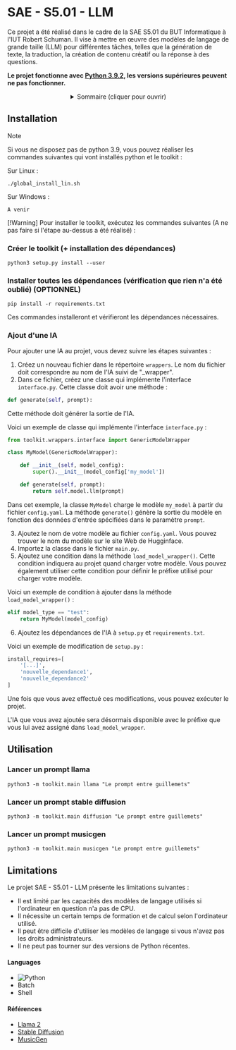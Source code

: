 <a name="readme-top"></a>

# SAE - S5.01 - LLM

Ce projet a été réalisé dans le cadre de la SAE S5.01 du BUT Informatique à l'IUT Robert Schuman. Il vise à mettre en œuvre des modèles de langage de grande taille (LLM) pour différentes tâches, telles que la génération de texte, la traduction, la création de contenu créatif ou la réponse à des questions.

**Le projet fonctionne avec [Python 3.9.2](https://www.python.org/downloads/release/python-392/), les versions supérieures peuvent ne pas fonctionner.**

<!-- TABLE OF CONTENTS -->
<details>
  <summary align="center">Sommaire (cliquer pour ouvrir)</summary>
  <ul>
    <li>
      <a href="#installation">Installation</a>
    </li>
    <li>
      <a href="#utilisation">Utilisation</a>
  </ul>
</details>

## Installation
> [!NOTE]
> Si vous ne disposez pas de python 3.9, vous pouvez réaliser les commandes suivantes qui vont installés python et le toolkit :

  Sur Linux : 
  ```
  ./global_install_lin.sh
  ```

  Sur Windows : 
  ```
  A venir
  ```

[!Warning]
Pour installer le toolkit, exécutez les commandes suivantes (A ne pas faire si l'étape au-dessus a été réalisé) :

### Créer le toolkit (+ installation des dépendances)
```
python3 setup.py install --user
```

### Installer toutes les dépendances (vérification que rien n'a été oublié) (OPTIONNEL)
```
pip install -r requirements.txt
```

Ces commandes installeront et vérifieront les dépendances nécessaires.

### Ajout d'une IA

Pour ajouter une IA au projet, vous devez suivre les étapes suivantes :

1. Créez un nouveau fichier dans le répertoire `wrappers`. Le nom du fichier doit correspondre au nom de l'IA suivi de "_wrapper".
2. Dans ce fichier, créez une classe qui implémente l'interface `interface.py`. Cette classe doit avoir une méthode :

```python
def generate(self, prompt):
```

Cette méthode doit générer la sortie de l'IA.

Voici un exemple de classe qui implémente l'interface `interface.py` :

```python
from toolkit.wrappers.interface import GenericModelWrapper

class MyModel(GenericModelWrapper):

    def __init__(self, model_config):
        super().__init__(model_config['my_model'])

    def generate(self, prompt):
        return self.model.llm(prompt)
```

Dans cet exemple, la classe `MyModel` charge le modèle `my_model` à partir du fichier `config.yaml`. La méthode `generate()` génère la sortie du modèle en fonction des données d'entrée spécifiées dans le paramètre `prompt`.

3. Ajoutez le nom de votre modèle au fichier `config.yaml`. Vous pouvez trouver le nom du modèle sur le site Web de Hugginface.
4. Importez la classe dans le fichier `main.py`.
5. Ajoutez une condition dans la méthode `load_model_wrapper()`. Cette condition indiquera au projet quand charger votre modèle. Vous pouvez également utiliser cette condition pour définir le préfixe utilisé pour charger votre modèle.

Voici un exemple de condition à ajouter dans la méthode `load_model_wrapper()` :

```python
elif model_type == "test":
    return MyModel(model_config)
```

6. Ajoutez les dépendances de l'IA à `setup.py` et `requirements.txt`.

Voici un exemple de modification de `setup.py` :

```python
install_requires=[
    '[...]',
    'nouvelle_dependance1',
    'nouvelle_dependance2'
]
```

Une fois que vous avez effectué ces modifications, vous pouvez exécuter le projet.

L'IA que vous avez ajoutée sera désormais disponible avec le préfixe que vous lui avez assigné dans `load_model_wrapper`.

## Utilisation

### Lancer un prompt llama
```
python3 -m toolkit.main llama "Le prompt entre guillemets"
```

### Lancer un prompt stable diffusion
```
python3 -m toolkit.main diffusion "Le prompt entre guillemets"
```

### Lancer un prompt musicgen
```
python3 -m toolkit.main musicgen "Le prompt entre guillemets"
```


## Limitations

Le projet SAE - S5.01 - LLM présente les limitations suivantes :

* Il est limité par les capacités des modèles de langage utilisés si l'ordinateur en question n'a pas de CPU.
* Il nécessite un certain temps de formation et de calcul selon l'ordinateur utilisé.
* Il peut être difficile d'utiliser les modèles de langage si vous n'avez pas les droits administrateurs.
* Il ne peut pas tourner sur des versions de Python récentes.

#### Languages

* ![Python]
* Batch
* Shell

#### Références

* [Llama 2]
* [Stable Diffusion]
* [MusicGen]


<!-- LINKS -->
[Python]: https://img.shields.io/badge/python-3670A0?style=for-the-badge&logo=python&logoColor=ffdd54
[Llama 2]: https://ai.meta.com/llama/
[Stable Diffusion]: https://stablediffusion.fr/france
[MusicGen]: https://musicgen.com/
